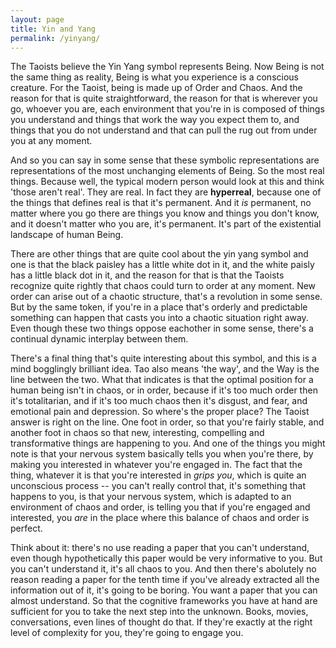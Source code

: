 ```yaml
---
layout: page
title: Yin and Yang
permalink: /yinyang/
---
```


The Taoists believe the Yin Yang symbol represents Being. Now Being is not the same thing as reality, Being is what you experience is a conscious creature. For the Taoist, being is made up of Order and Chaos. And the reason for that is quite straightforward, the reason for that is wherever you go, whoever you are, each environment that you're in is composed of things you understand and things that work the way you expect them to, and things that you do not understand and that can pull the rug out from under you at any moment. 

And so you can say in some sense that these symbolic representations are representations of the most unchanging elements of Being. So the most real things. Because well, the typical modern person would look at this and think 'those aren't real'. They are real. In fact they are **hyperreal**, because one of the things that defines real is that it's permanent. And it *is* permanent, no matter where you go there are things you know and things you don't know, and it doesn't matter who you are, it's permanent. It's part of the existential landscape of human Being.

There are other things that are quite cool about the yin yang symbol and one is that the black paisley has a little white dot in it, and the white paisly has a little black dot in it, and the reason for that is that the Taoists recognize quite rightly that chaos could turn to order at any moment. New order can arise out of a chaotic structure, that's a revolution in some sense. But by the same token, if you're in a place that's orderly and predictable something can happen that casts you into a chaotic situation right away. Even though these two things oppose eachother in some sense, there's a continual dynamic interplay between them. 

There's a final thing that's quite interesting about this symbol, and this is a mind bogglingly brilliant idea. Tao also means 'the way', and the Way is the line between the two. What that indicates is that the optimal position for a human being isn't in chaos, or in order, because if it's too much order then it's totalitarian, and if it's too much chaos then it's disgust, and fear, and emotional pain and depression. So where's the proper place? The Taoist answer is right on the line. One foot in order, so that you're fairly stable, and another foot in chaos so that new, interesting, compelling and transformative things are happening to you. And one of the things you might note is that your nervous system basically tells you when you're there, by making you interested in whatever you're engaged in. The fact that the thing, whatever it is that you're interested in *grips you*, which is quite an unconscious process -- you can't really control that, it's something that happens to you, is that your nervous system, which is adapted to an environment of chaos and order, is telling you that if you're engaged and interested, you *are* in the place where this balance of chaos and order is perfect. 

Think about it: there's no use reading a paper that you can't understand, even though hypothetically this paper would be very informative to you. But you can't understand it, it's all chaos to you. And then there's abolutely no reason reading a paper for the tenth time if you've already extracted all the information out of it, it's going to be boring. You want a paper that you can almost understand. So that the cognitive frameworks you have at hand are sufficient for you to take the next step into the unknown. Books, movies, conversations, even lines of thought do that. If they're exactly at the right level of complexity for you, they're going to engage you.
